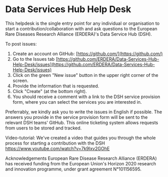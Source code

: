 # Data Services Hub Help Desk
This helpdesk is the single entry point for any individual or organisation to start a contribution/collaboration with and ask questions to the European Rare Diseases Research Alliance (ERDERA)'s Data Service Hub (DSH).

To post issues:
1. Create an account on GitHub: [https://github.com/](https://github.com/)
2. Go to the Issues tab [https://github.com/ERDERA/Data-Services-Hub-Help-Desk/issues](https://github.com/ERDERA/Data-Services-Hub-Help-Desk/issues)
3. Click on the green "New issue" button in the upper right corner of the screen.
4. Provide the information that is requested.
5. Click "Create" (at the bottom right).
6. You should receive a comment with a link to the DSH service provision form, where you can select the services you are interested in.

Preferrably, we kindly ask you to write the issues in English if possible. 
The answers you provide in the service provision form will be sent to the relevant DSH teams' GitHub. This online ticketing system allows requests from users to be stored and tracked.

Video-tutorial: We've created a video that guides you through the whole process for starting a contribution with the DSH
https://www.youtube.com/watch?v=7k9lxv2GOhE

Acknowledgements
European Rare Disease Research Alliance (ERDERA)  has received funding from the European Union's Horizon 2020 research and innovation programme, under grant agreement N°101156595.
